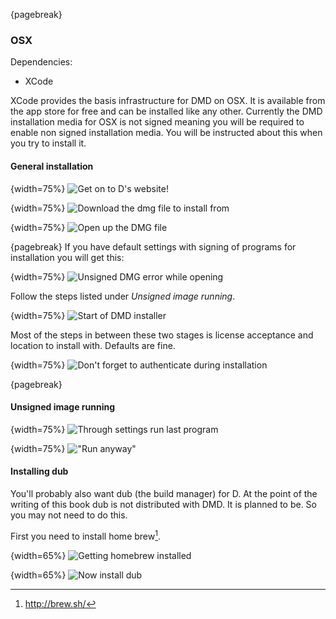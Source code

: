 {pagebreak}

### OSX
Dependencies:

- XCode

XCode provides the basis infrastructure for DMD on OSX. It is available from the app store for free and can be installed like any other.
Currently the DMD installation media for OSX is not signed meaning you will be required to enable non signed installation media. You will be instructed about this when you try to install it.


#### General installation

{width=75%}
![Get on to D's website!](images/gettingStarted/osx/1.png)

{width=75%}
![Download the dmg file to install from](images/gettingStarted/osx/2.png)

{width=75%}
![Open up the DMG file](images/gettingStarted/osx/3.png)

{pagebreak}
If you have default settings with signing of programs for installation you will get this:

{width=75%}
![Unsigned DMG error while opening](images/gettingStarted/osx/4.png)

Follow the steps listed under *Unsigned image running*.

{width=75%}
![Start of DMD installer](images/gettingStarted/osx/5.png)

Most of the steps in between these two stages is license acceptance and location to install with. Defaults are fine.

{width=75%}
![Don't forget to authenticate during installation](images/gettingStarted/osx/5-1.png)

{pagebreak}

#### Unsigned image running

{width=75%}
![Through settings run last program](images/gettingStarted/osx/4-1.png)

{width=75%}
!["Run anyway"](images/gettingStarted/osx/4-2.png)

#### Installing dub

You'll probably also want dub (the build manager) for D. At the point of the writing of this book dub is not distributed with DMD. It is planned to be. So you may not need to do this.

First you need to install home brew[^HomeBrewSite].

{width=65%}
![Getting homebrew installed](images/gettingStarted/osx/6.png)

{width=65%}
![Now install dub](images/gettingStarted/osx/6-1.png)

[^HomeBrewSite]: http://brew.sh/